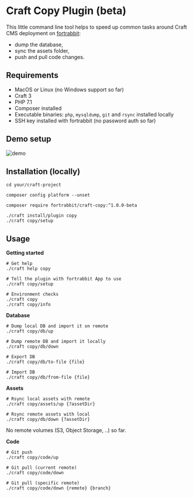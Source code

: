 # Craft Copy Plugin (beta)

This little command line tool helps to speed up common tasks around Craft CMS deployment on [fortrabbit](https://www.fortrabbit.com): 

* dump the database, 
* sync the assets folder, 
* push and pull code changes.

## Requirements

* MacOS or Linux (no Windows support so far) 
* Craft 3
* PHP 7.1
* Composer installed
* Executable binaries: `php`, `mysqldump`, `git` and `rsync` installed locally
* SSH key installed with fortrabbit (no password auth so far)

## Demo setup

![demo](https://github.com/fortrabbit/craft-copy/blob/master/demo_setup.gif "Demo")


## Installation (locally)

```console
cd your/craft-project

composer config platform --unset

composer require fortrabbit/craft-copy:^1.0.0-beta

./craft install/plugin copy
./craft copy/setup
```


## Usage 

**Getting started**
```console
# Get help
./craft help copy

# Tell the plugin with fortrabbit App to use
./craft copy/setup

# Environment checks
./craft copy
./craft copy/info
```

**Database**
```console
# Dump local DB and import it on remote 
./craft copy/db/up

# Dump remote DB and import it locally 
./craft copy/db/down

# Export DB 
./craft copy/db/to-file {file}

# Import DB 
./craft copy/db/from-file {file}
```

**Assets**
```console
# Rsync local assets with remote 
./craft copy/assets/up {?assetDir}

# Rsync remote assets with local
./craft copy/db/down {?assetDir}
```
No remote volumes (S3, Object Storage, ..) so far.

**Code**
```console
# Git push
./craft copy/code/up

# Git pull (current remote)
./craft copy/code/down 

# Git pull (specific remote)
./craft copy/code/down {remote} {branch}
```
